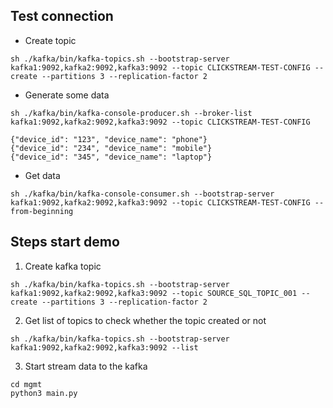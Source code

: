 ## Test connection
- Create topic
```
sh ./kafka/bin/kafka-topics.sh --bootstrap-server kafka1:9092,kafka2:9092,kafka3:9092 --topic CLICKSTREAM-TEST-CONFIG --create --partitions 3 --replication-factor 2
```
- Generate some data
```
sh ./kafka/bin/kafka-console-producer.sh --broker-list kafka1:9092,kafka2:9092,kafka3:9092 --topic CLICKSTREAM-TEST-CONFIG

{"device_id": "123", "device_name": "phone"}
{"device_id": "234", "device_name": "mobile"}
{"device_id": "345", "device_name": "laptop"}
```
- Get data
```
sh ./kafka/bin/kafka-console-consumer.sh --bootstrap-server kafka1:9092,kafka2:9092,kafka3:9092 --topic CLICKSTREAM-TEST-CONFIG --from-beginning
```

## Steps start demo
1. Create kafka topic 
```
sh ./kafka/bin/kafka-topics.sh --bootstrap-server kafka1:9092,kafka2:9092,kafka3:9092 --topic SOURCE_SQL_TOPIC_001 --create --partitions 3 --replication-factor 2
```
2. Get list of topics to check whether the topic created or not
```
sh ./kafka/bin/kafka-topics.sh --bootstrap-server kafka1:9092,kafka2:9092,kafka3:9092 --list
```
3. Start stream data to the kafka
```
cd mgmt
python3 main.py
```